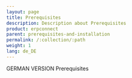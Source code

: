 ```yaml
---
layout: page
title: Prerequisites
description: Description about Prerequisites
product: erpconnect
parent: prerequisites-and-installation
permalink: /:collection/:path
weight: 1
lang: de_DE
---
```


GERMAN VERSION
Prerequisites






